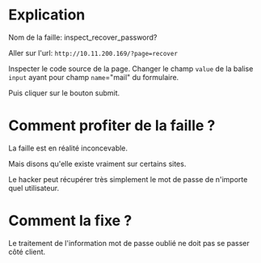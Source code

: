 # Explication

Nom de la faille:           inspect_recover_password?

Aller sur l'url: `http://10.11.200.169/?page=recover`


Inspecter le code source de la page.
Changer le champ `value` de la balise `input` ayant pour champ `name`="mail" du formulaire.

Puis cliquer sur le bouton submit.

# Comment profiter de la faille ?


La faille est en réalité inconcevable.

Mais disons qu'elle existe vraiment sur certains sites.

Le hacker peut récupérer très simplement le mot de passe de n'importe quel utilisateur.

# Comment la fixe ?

Le traitement de l'information mot de passe oublié ne doit pas se passer côté client.
